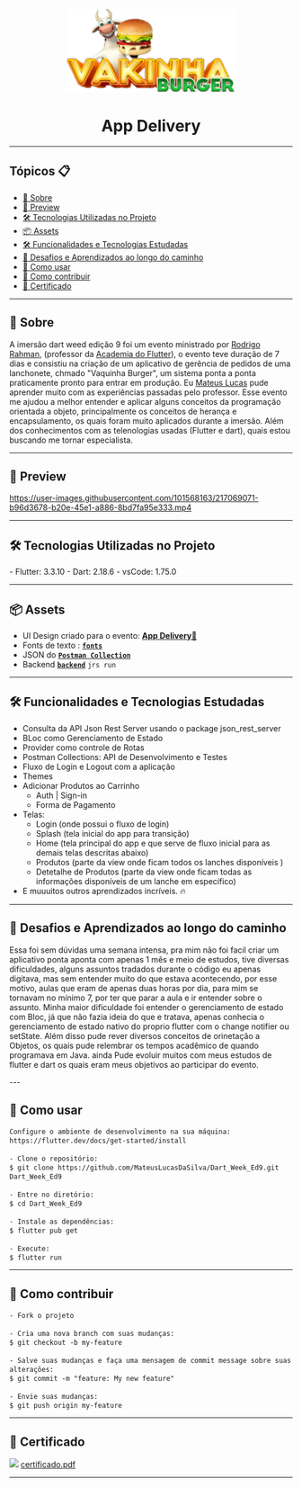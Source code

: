 <p align="center">
    <img src="assets\images\logo.png" width="300" alt="Logo App Filmes"/>
</p>

<h1 align="center">App Delivery</h1>

---

<h2>Tópicos 📋</h2>

   <p>

   - [📖 Sobre](#-sobre)
   - [📱 Preview](#-preview)
   - [🛠️ Tecnologias Utilizadas no Projeto](#%EF%B8%8F-🛠️Tecnologias-Utilizadas-no-Projeto)
   - [📦 Assets](#-assets)
   - [🛠️ Funcionalidades e Tecnologias Estudadas](#%EF%B8%8F-funcionalidades-e-tecnologias-estudadas)
   - [🤯 Desafios e Aprendizados ao longo do caminho](#-desafios-e-aprendizados-ao-longo-do-caminho)
   - [🤔 Como usar](#-como-usar)
   - [💪 Como contribuir](#-como-contribuir)
   - [📝 Certificado](#-certificado)

   </p>

---

<h2>📖 Sobre</h2>
<p>
    A imersão dart weed edição 9 foi um evento ministrado por <a href="https://github.com/rodrigorahman">Rodrigo Rahman</a>, (professor da <a href="http://academiadoflutter.com.br/">Academia do Flutter</a>), o evento teve duração de 7 dias  e consistiu na criação de um aplicativo de gerência de pedidos de uma lanchonete, chmado "Vaquinha Burger", um sistema ponta a ponta praticamente pronto para entrar em produção. Eu <a href="https://github.com/MateusLucasDaSilva">Mateus Lucas</a> pude aprender muito com as experiências passadas pelo professor. Esse evento me ajudou a melhor entender e aplicar alguns conceitos da programação orientada a objeto, principalmente os conceitos de herança e encapsulamento, os quais foram muito aplicados durante a imersão. Além dos conhecimentos com as telenologias usadas (Flutter e dart), quais estou buscando me tornar especialista.

</p>


---


<h2>📱 Preview</h2>


<p align="center">

https://user-images.githubusercontent.com/101568163/217069071-b96d3678-b20e-45e1-a886-8bd7fa95e333.mp4

</p>




---
<h2>🛠️ Tecnologias Utilizadas no Projeto</h2>
  - Flutter: 3.3.10
  - Dart: 2.18.6
  - vsCode: 1.75.0


---


<h2>📦 Assets</h2>

- UI Design criado para o evento: <a href="https://www.figma.com/file/02eLp1LEMaZNbolCNBSyKA/Delivery-App?node-id=4777%3A233&t=dfYp5FJNF7u9f2FC-1">**App Delivery📱**</a>
- Fonts de texto : <a href="https://drive.google.com/file/d/1pOU2LEhodnJmK2jzwJWcfsMNpCl6T7JQ/view?usp=share_link
">**`fonts`**</a>
- JSON do <a href="https://drive.google.com/file/d/1T87zMkOjIGl9-pUppl7ke5CwNNaQg_50/view?usp=share_link">**`Postman Collection`**</a>
- Backend <a href="https://drive.google.com/file/d/1XNCH9Uqs0wsBou6gPX1TQMfxNDEDCwCX/view?usp=share_link">**`backend`**</a> ``` jrs run ```


---

<h2>🛠️ Funcionalidades e Tecnologias Estudadas</h2>

- Consulta da API Json Rest Server usando o package json_rest_server
- BLoc como Gerenciamento de Estado
- Provider como controle de Rotas
- Postman Collections: API de Desenvolvimento e Testes
- Fluxo de Login e Logout com a aplicação
- Themes
- Adicionar Produtos ao Carrinho 
  - Auth | Sign-in
  - Forma de Pagamento 
- Telas: 
  - Login (onde possui o fluxo de login)
  - Splash (tela inicial do app para transição)
  - Home (tela principal do app e que serve de fluxo inicial para as demais telas descritas abaixo)
  - Produtos (parte da view onde ficam todos os lanches disponíveis )
  - Detetalhe de Produtos (parte da view onde ficam todas as informações disponíveis de um lanche em específico)
- E muuuitos outros aprendizados incríveis. 🔥
   </p>

---


<h2>🤯 Desafios e Aprendizados ao longo do caminho</h2>

<p>
    Essa foi sem dúvidas uma semana intensa, pra mim não foi facil criar um aplicativo ponta aponta com apenas 1 mês e meio de estudos, tive diversas dificuldades, alguns assuntos tradados durante o código eu apenas digitava, mas sem entender muito do que estava acontecendo, por esse motivo, aulas que eram de apenas duas horas por dia, para mim se tornavam no mínimo 7, por ter que parar a aula e ir entender sobre o assunto. Minha maior dificuldade foi entender o gerenciamento de estado com Bloc, já que não fazia ideia do que e tratava, apenas conhecia o gerenciamento de estado nativo do proprio flutter com o change notifier ou setState. Além disso pude rever diversos conceitos de orinetação a Objetos, os quais pude relembrar os tempos acadêmico de quando programava em Java. ainda Pude evoluir muitos com meus estudos de flutter e dart os quais eram meus objetivos ao participar do evento.
</p>
---

<h2>🤔 Como usar</h2>

   ```
   Configure o ambiente de desenvolvimento na sua máquina:
   https://flutter.dev/docs/get-started/install

   - Clone o repositório:
   $ git clone https://github.com/MateusLucasDaSilva/Dart_Week_Ed9.git Dart_Week_Ed9

   - Entre no diretório:
   $ cd Dart_Week_Ed9

   - Instale as dependências:
   $ flutter pub get

   - Execute:
   $ flutter run
   ```

---


<h2>💪 Como contribuir</h2>

   ```
   - Fork o projeto 

   - Cria uma nova branch com suas mudanças:
   $ git checkout -b my-feature

   - Salve suas mudanças e faça uma mensagem de commit message sobre suas alterações:
   $ git commit -m "feature: My new feature"

   - Envie suas mudanças:
   $ git push origin my-feature
   ```

---

<h2>📝 Certificado</h2>

![](https://user-images.githubusercontent.com/101568163/217027852-76333a2c-2724-472c-aa58-ddf27d6ae90b.jpg)
[certificado.pdf](https://github.com/MateusLucasDaSilva/Dart_Week_Ed9/files/10665122/certificado.pdf)


---

